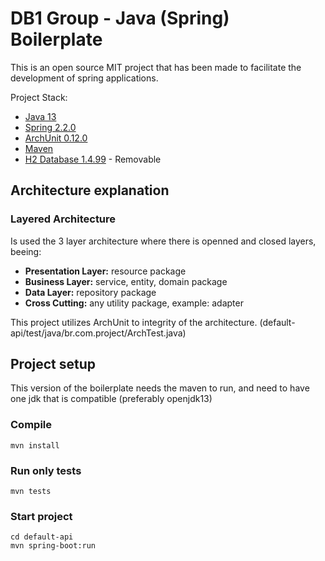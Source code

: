 # DB1 Group - Java (Spring) Boilerplate

This is an open source MIT project that has been made to facilitate the development of spring applications.

Project Stack:

 * [Java 13](https://www.oracle.com/technetwork/java/13-relnote-issues-5460548.html)
 * [Spring 2.2.0](https://spring.io)
 * [ArchUnit 0.12.0](https://www.archunit.org/userguide/html/000_Index.html)
 * [Maven](https://maven.apache.org/)
 * [H2 Database 1.4.99](https://www.h2database.com/html/main.html) - Removable
 
## Architecture explanation

### Layered Architecture

Is used the 3 layer architecture where there is openned and closed layers, beeing:
  * **Presentation Layer:** resource package
  * **Business Layer:** service, entity, domain package
  * **Data Layer:** repository package
  * **Cross Cutting:** any utility package, example: adapter
  
This project utilizes ArchUnit to integrity of the architecture. (default-api/test/java/br.com.project/ArchTest.java) 
  
## Project setup

This version of the boilerplate needs the maven to run, and need to have one jdk that is compatible (preferably openjdk13)

### Compile
```
mvn install
```

### Run only tests
```
mvn tests
```

### Start project
```
cd default-api
mvn spring-boot:run
```


